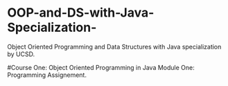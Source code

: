 # OOP-and-DS-with-Java-Specialization-
Object Oriented Programming and Data Structures with Java specialization by UCSD.


#Course One: Object Oriented Programming in Java
                Module One: Programming Assignement.
